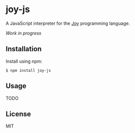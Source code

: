 # joy-js

A JavaScript interpreter for the [Joy][] programming language.

*Work in progress*

## Installation

Install using npm:

    $ npm install joy-js

## Usage

TODO

## License

MIT

[Joy]: https://en.wikipedia.org/wiki/Joy_(programming_language)
